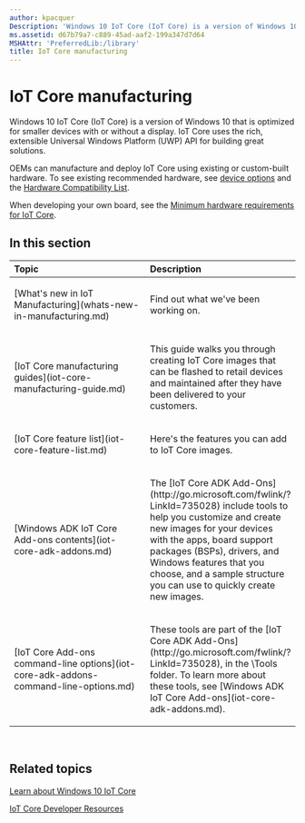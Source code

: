 ```yaml
---
author: kpacquer
Description: 'Windows 10 IoT Core (IoT Core) is a version of Windows 10 that is optimized for smaller devices with or without a display. IoT Core uses the rich, extensible Universal Windows Platform (UWP) API for building great solutions.'
ms.assetid: d67b79a7-c889-45ad-aaf2-199a347d7d64
MSHAttr: 'PreferredLib:/library'
title: IoT Core manufacturing
---
```


# IoT Core manufacturing


Windows 10 IoT Core (IoT Core) is a version of Windows 10 that is optimized for smaller devices with or without a display. IoT Core uses the rich, extensible Universal Windows Platform (UWP) API for building great solutions.

OEMs can manufacture and deploy IoT Core using existing or custom-built hardware. To see existing recommended hardware, see [device options](https://developer.microsoft.com/windows/iot/explore/deviceoptions) and the [Hardware Compatibility List](http://go.microsoft.com/fwlink/?LinkID=532948).

When developing your own board, see the [Minimum hardware requirements for IoT Core](https://msdn.microsoft.com/library/windows/hardware/dn915086#iotcore).

## <span id="in_this_section"></span>In this section


<table>
<colgroup>
<col width="50%" />
<col width="50%" />
</colgroup>
<thead>
<tr class="header">
<th align="left">Topic</th>
<th align="left">Description</th>
</tr>
</thead>
<tbody>

<tr class="odd">
<td align="left"><p>[What's new in IoT Manufacturing](whats-new-in-manufacturing.md)</p></td>
<td align="left"><p>Find out what we've been working on.</p></td>
</tr>

<tr class="odd">
<td align="left"><p>[IoT Core manufacturing guides](iot-core-manufacturing-guide.md)</p></td>
<td align="left"><p>This guide walks you through creating IoT Core images that can be flashed to retail devices and maintained after they have been delivered to your customers.</p></td>
</tr>
<tr class="even">
<td align="left"><p>[IoT Core feature list](iot-core-feature-list.md)</p></td>
<td align="left"><p>Here's the features you can add to IoT Core images.</p></td>
</tr>
<tr class="odd">
<td align="left"><p>[Windows ADK IoT Core Add-ons contents](iot-core-adk-addons.md)</p></td>
<td align="left"><p>The [IoT Core ADK Add-Ons](http://go.microsoft.com/fwlink/?LinkId=735028) include tools to help you customize and create new images for your devices with the apps, board support packages (BSPs), drivers, and Windows features that you choose, and a sample structure you can use to quickly create new images.</p></td>
</tr>
<tr class="even">
<td align="left"><p>[IoT Core Add-ons command-line options](iot-core-adk-addons-command-line-options.md)</p></td>
<td align="left"><p>These tools are part of the [IoT Core ADK Add-Ons](http://go.microsoft.com/fwlink/?LinkId=735028), in the \Tools folder. To learn more about these tools, see [Windows ADK IoT Core Add-ons](iot-core-adk-addons.md).</p></td>
</tr>
</tbody>
</table>

 

## <span id="related_topics"></span>Related topics

[Learn about Windows 10 IoT Core](https://developer.microsoft.com/windows/iot/explore/iotcore)

[IoT Core Developer Resources](https://developer.microsoft.com/windows/iot)
 

 